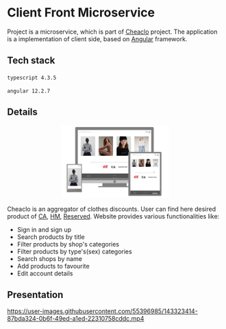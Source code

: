 # Client Front Microservice

Project is a microservice, which is part of [Cheaclo](https://github.com/cheaclo/about) project. The application is a implementation of client side, based on [Angular](https://angular.io) framework.


## Tech stack

`typescript 4.3.5`

`angular 12.2.7` 

## Details

<p align="center">
    <img src="./src/assets/images/rwd.png" alt="RWD photo" width="50%"/>
</p>

Cheaclo is an aggregator of clothes discounts. User can find here desired product of [CA](https://www.c-and-a.com/eu/en), [HM](https://www2.hm.com/en_gb), [Reserved](https://www.reserved.com/gb/en). Website provides various functionalities like:

- Sign in and sign up
- Search products by title
- Filter products by shop's categories
- Filter products by type's(sex) categories
- Search shops by name
- Add products to favourite
- Edit account details

## Presentation

https://user-images.githubusercontent.com/55396985/143323414-87bda324-0b6f-49ed-a1ed-22310758cddc.mp4

